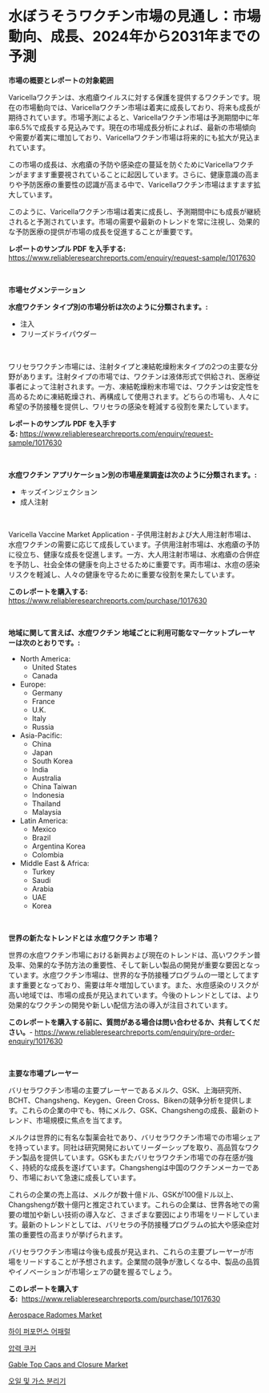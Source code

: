 <p><h1>水ぼうそうワクチン市場の見通し：市場動向、成長、2024年から2031年までの予測</h1></p><p><strong>市場の概要とレポートの対象範囲</strong></p>
<p><p>Varicellaワクチンは、水疱瘡ウイルスに対する保護を提供するワクチンです。現在の市場動向では、Varicellaワクチン市場は着実に成長しており、将来も成長が期待されています。市場予測によると、Varicellaワクチン市場は予測期間中に年率6.5%で成長する見込みです。現在の市場成長分析によれば、最新の市場傾向や需要が着実に増加しており、Varicellaワクチン市場は将来的にも拡大が見込まれています。</p><p>この市場の成長は、水疱瘡の予防や感染症の蔓延を防ぐためにVaricellaワクチンがますます重要視されていることに起因しています。さらに、健康意識の高まりや予防医療の重要性の認識が高まる中で、Varicellaワクチン市場はますます拡大しています。</p><p>このように、Varicellaワクチン市場は着実に成長し、予測期間中にも成長が継続されると予測されています。市場の需要や最新のトレンドを常に注視し、効果的な予防医療の提供が市場の成長を促進することが重要です。</p></p>
<p><strong>レポートのサンプル PDF を入手する:</strong> <a href="https://www.reliableresearchreports.com/enquiry/request-sample/1017630">https://www.reliableresearchreports.com/enquiry/request-sample/1017630</a></p>
<p>&nbsp;</p>
<p><strong>市場セグメンテーション</strong></p>
<p><strong>水痘ワクチン タイプ別の市場分析は次のように分類されます。:</strong></p>
<p><ul><li>注入</li><li>フリーズドライパウダー</li></ul></p>
<p>&nbsp;</p>
<p><p>ワリセラワクチン市場には、注射タイプと凍結乾燥粉末タイプの2つの主要な分野があります。注射タイプの市場では、ワクチンは液体形式で供給され、医療従事者によって注射されます。一方、凍結乾燥粉末市場では、ワクチンは安定性を高めるために凍結乾燥され、再構成して使用されます。どちらの市場も、人々に希望の予防接種を提供し、ワリセラの感染を軽減する役割を果たしています。</p></p>
<p><strong>レポートのサンプル PDF を入手する:</strong>&nbsp;<a href="https://www.reliableresearchreports.com/enquiry/request-sample/1017630">https://www.reliableresearchreports.com/enquiry/request-sample/1017630</a></p>
<p>&nbsp;</p>
<p><strong> 水痘ワクチン アプリケーション別の市場産業調査は次のように分類されます。:</strong></p>
<p><ul><li>キッズインジェクション</li><li>成人注射</li></ul></p>
<p>&nbsp;</p>
<p><p>Varicella Vaccine Market Application - 子供用注射および大人用注射市場は、水痘ワクチンの需要に応じて成長しています。子供用注射市場は、水疱瘡の予防に役立ち、健康な成長を促進します。一方、大人用注射市場は、水疱瘡の合併症を予防し、社会全体の健康を向上させるために重要です。両市場は、水痘の感染リスクを軽減し、人々の健康を守るために重要な役割を果たしています。</p></p>
<p><strong>このレポートを購入する:</strong>&nbsp; <a href="https://www.reliableresearchreports.com/purchase/1017630">https://www.reliableresearchreports.com/purchase/1017630</a></p>
<p>&nbsp;</p>
<p><strong>地域に関して言えば、水痘ワクチン 地域ごとに利用可能なマーケットプレーヤーは次のとおりです。:</strong></p>
<p><ul>
    <li>
        North America:
        <ul>
            <li>United States</li>
            <li>Canada</li>
        </ul>
    </li>
    <li>
        Europe:
        <ul>
            <li>Germany</li>
            <li>France</li>
            <li>U.K.</li>
            <li>Italy</li>
            <li>Russia</li>
        </ul>
    </li>
    <li>
        Asia-Pacific:
        <ul>
            <li>China</li>
            <li>Japan</li>
            <li>South Korea</li>
            <li>India</li>
            <li>Australia</li>
            <li>China Taiwan</li>
            <li>Indonesia</li>
            <li>Thailand</li>
            <li>Malaysia</li>
        </ul>
    </li>
    <li>
        Latin America:
        <ul>
            <li>Mexico</li>
            <li>Brazil</li>
            <li>Argentina Korea</li>
            <li>Colombia</li>
        </ul>
    </li>
    <li>
        Middle East & Africa:
        <ul>
            <li>Turkey</li>
            <li>Saudi</li>
            <li>Arabia</li>
            <li>UAE</li>
            <li>Korea</li>
        </ul>
    </li>
    </ul></p>
<p>&nbsp;</p>
<p><strong>世界の新たなトレンドとは 水痘ワクチン 市場？</strong></p>
<p><p>世界の水痘ワクチン市場における新興および現在のトレンドは、高いワクチン普及率、効果的な予防方法の重要性、そして新しい製品の開発が重要な要因となっています。水痘ワクチン市場は、世界的な予防接種プログラムの一環としてますます重要となっており、需要は年々増加しています。また、水痘感染のリスクが高い地域では、市場の成長が見込まれています。今後のトレンドとしては、より効果的なワクチンの開発や新しい配信方法の導入が注目されています。</p></p>
<p><strong>このレポートを購入する前に、質問がある場合は問い合わせるか、共有してください。</strong>- <a href="https://www.reliableresearchreports.com/enquiry/pre-order-enquiry/1017630">https://www.reliableresearchreports.com/enquiry/pre-order-enquiry/1017630</a></p>
<p>&nbsp;</p>
<p><strong>主要な市場プレーヤー</strong></p>
<p><p>バリセラワクチン市場の主要プレーヤーであるメルク、GSK、上海研究所、BCHT、Changsheng、Keygen、Green Cross、Bikenの競争分析を提供します。これらの企業の中でも、特にメルク、GSK、Changshengの成長、最新のトレンド、市場規模に焦点を当てます。</p><p>メルクは世界的に有名な製薬会社であり、バリセラワクチン市場での市場シェアを持っています。同社は研究開発においてリーダーシップを取り、高品質なワクチン製品を提供しています。GSKもまたバリセラワクチン市場での存在感が強く、持続的な成長を遂げています。Changshengは中国のワクチンメーカーであり、市場において急速に成長しています。</p><p>これらの企業の売上高は、メルクが数十億ドル、GSKが100億ドル以上、Changshengが数十億円と推定されています。これらの企業は、世界各地での需要の増加や新しい技術の導入など、さまざまな要因により市場をリードしています。最新のトレンドとしては、バリセラの予防接種プログラムの拡大や感染症対策の重要性の高まりが挙げられます。</p><p>バリセラワクチン市場は今後も成長が見込まれ、これらの主要プレーヤーが市場をリードすることが予想されます。企業間の競争が激しくなる中、製品の品質やイノベーションが市場シェアの鍵を握るでしょう。</p></p>
<p><strong>このレポートを購入する:</strong>&nbsp;&nbsp;<a href="https://www.reliableresearchreports.com/purchase/1017630">https://www.reliableresearchreports.com/purchase/1017630</a></p>
<p><p><a href="https://github.com/shotows/Market-Research-Report-List-1/blob/main/aerospace-radomes-market.md">Aerospace Radomes Market</a></p><p><a href="https://github.com/oajzkywllm460/Market-Research-Report-List-1/blob/main/5015323188756.md">하이 퍼포먼스 어패럴</a></p><p><a href="https://medium.com/@m.arbadji/%EC%95%95%EB%A0%A5%EC%86%A5-%EC%8B%9C%EC%9E%A5-%EC%84%B1%EA%B3%B5%EC%A0%81%EC%9D%B8-%EB%B9%84%EC%A6%88%EB%8B%88%EC%8A%A4-%EC%A0%84%EB%9E%B5%EC%9D%98-%EC%97%B4%EC%87%A0-2031%EB%85%84%EA%B9%8C%EC%A7%80%EC%9D%98-%EC%98%88%EC%B8%A1-471af7986893">압력 쿠커</a></p><p><a href="https://view.publitas.com/reportprime-1/gable-top-caps-and-closure-market-research-report-provides-thorough-industry-overview-which-offers-an-in-depth-analysis-of-product-trends-and-new-market-divisions/">Gable Top Caps and Closure Market</a></p><p><a href="https://github.com/vsr06p4p49/Market-Research-Report-List-1/blob/main/2142608188757.md">오일 및 가스 분리기</a></p></p>